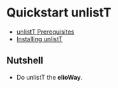 # Quickstart unlistT
- [unlistT Prerequisites](/ribs/unlistT/prerequisites.html)
- [Installing unlistT](/ribs/unlistT/installing.html)
## Nutshell
- Do unlistT the **elioWay**.
